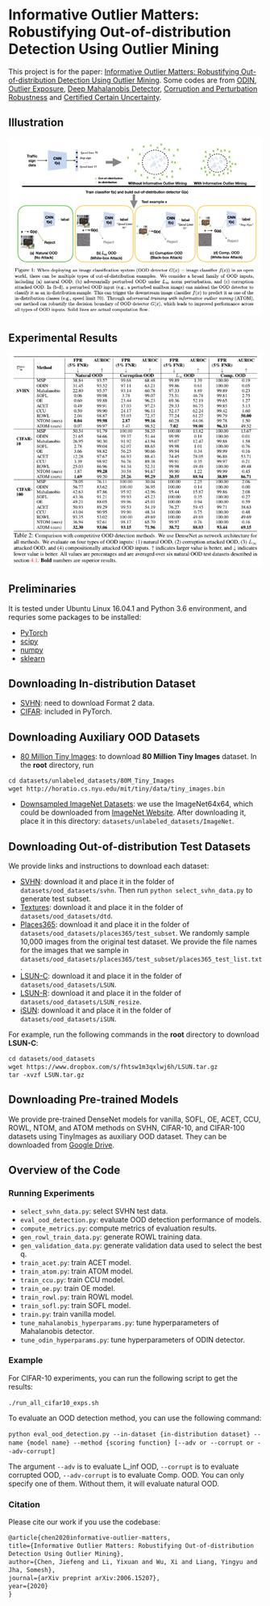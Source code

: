 # Informative Outlier Matters: Robustifying Out-of-distribution Detection Using Outlier Mining
This project is for the paper: [Informative Outlier Matters: Robustifying Out-of-distribution Detection Using Outlier Mining](https://arxiv.org/abs/2006.15207). Some codes are from [ODIN](https://github.com/facebookresearch/odin), [Outlier Exposure](https://github.com/hendrycks/outlier-exposure), [Deep Mahalanobis Detector](https://github.com/pokaxpoka/deep_Mahalanobis_detector), [Corruption and Perturbation Robustness](https://github.com/hendrycks/robustness) and [Certified Certain Uncertainty](https://github.com/AlexMeinke/certified-certain-uncertainty).

## Illustration
![ATOM banner](ATOM-banner.png)

## Experimental Results
![Main Results](performance.png)

## Preliminaries
It is tested under Ubuntu Linux 16.04.1 and Python 3.6 environment, and requries some packages to be installed:
* [PyTorch](https://pytorch.org/)
* [scipy](https://github.com/scipy/scipy)
* [numpy](http://www.numpy.org/)
* [sklearn](https://scikit-learn.org/stable/)

## Downloading In-distribution Dataset
* [SVHN](http://ufldl.stanford.edu/housenumbers/): need to download Format 2 data. 
* [CIFAR](https://www.cs.toronto.edu/~kriz/cifar.html): included in PyTorch.

## Downloading Auxiliary OOD Datasets

* [80 Million Tiny Images](https://groups.csail.mit.edu/vision/TinyImages/): to download **80 Million Tiny Images** dataset. In the **root** directory, run
```
cd datasets/unlabeled_datasets/80M_Tiny_Images
wget http://horatio.cs.nyu.edu/mit/tiny/data/tiny_images.bin
```
* [Downsampled ImageNet Datasets](https://patrykchrabaszcz.github.io/Imagenet32/): we use the ImageNet64x64, which could be downloaded from [ImageNet Website](http://image-net.org/download-images). After downloading it, place it in this directory: `datasets/unlabeled_datasets/ImageNet`. 

## Downloading Out-of-distribution Test Datasets

We provide links and instructions to download each dataset:

* [SVHN](http://ufldl.stanford.edu/housenumbers/test_32x32.mat): download it and place it in the folder of `datasets/ood_datasets/svhn`. Then run `python select_svhn_data.py` to generate test subset.
* [Textures](https://www.robots.ox.ac.uk/~vgg/data/dtd/download/dtd-r1.0.1.tar.gz): download it and place it in the folder of `datasets/ood_datasets/dtd`.
* [Places365](http://data.csail.mit.edu/places/places365/test_256.tar): download it and place it in the folder of `datasets/ood_datasets/places365/test_subset`. We randomly sample 10,000 images from the original test dataset. We provide the file names for the images that we sample in `datasets/ood_datasets/places365/test_subset/places365_test_list.txt`.
* [LSUN-C](https://www.dropbox.com/s/fhtsw1m3qxlwj6h/LSUN.tar.gz): download it and place it in the folder of `datasets/ood_datasets/LSUN`.
* [LSUN-R](https://www.dropbox.com/s/moqh2wh8696c3yl/LSUN_resize.tar.gz): download it and place it in the folder of `datasets/ood_datasets/LSUN_resize`.
* [iSUN](https://www.dropbox.com/s/ssz7qxfqae0cca5/iSUN.tar.gz): download it and place it in the folder of `datasets/ood_datasets/iSUN`.

For example, run the following commands in the **root** directory to download **LSUN-C**:
```
cd datasets/ood_datasets
wget https://www.dropbox.com/s/fhtsw1m3qxlwj6h/LSUN.tar.gz
tar -xvzf LSUN.tar.gz
```

## Downloading Pre-trained Models

We provide pre-trained DenseNet models for vanilla, SOFL, OE, ACET, CCU, ROWL, NTOM, and ATOM methods on SVHN, CIFAR-10, and CIFAR-100 datasets using TinyImages as auxiliary OOD dataset. They can be downloaded from [Google Drive](https://drive.google.com/drive/folders/1RdeO5zdmIZY5aExlV7q1jfzDTFgU1Xrr?usp=sharing). 

## Overview of the Code
### Running Experiments
* `select_svhn_data.py`: select SVHN test data.
* `eval_ood_detection.py`: evaluate OOD detection performance of models.
* `compute_metrics.py`: compute metrics of evaluation results.
* `gen_rowl_train_data.py`: generate ROWL training data.
* `gen_validation_data.py`: generate validation data used to select the best q.
* `train_acet.py`: train ACET model.
* `train_atom.py`: train ATOM model.
* `train_ccu.py`: train CCU model.
* `train_oe.py`: train OE model.
* `train_rowl.py`: train ROWL model.
* `train_sofl.py`: train SOFL model.
* `train.py`: train vanilla model.
* `tune_mahalanobis_hyperparams.py`: tune hyperparameters of Mahalanobis detector.
* `tune_odin_hyperparams.py`: tune hyperparameters of ODIN detector.

### Example
For CIFAR-10 experiments, you can run the following script to get the results: 

`./run_all_cifar10_exps.sh`

To evaluate an OOD detection method, you can use the following command: 

`python eval_ood_detection.py --in-dataset {in-distribution dataset} --name {model name} --method {scoring function} [--adv or --corrupt or --adv-corrupt]`

The argument `--adv` is to evaluate L_inf OOD, `--corrupt` is to evaluate corrupted OOD, `--adv-corrupt` is to evaluate Comp. OOD. You can only specify one of them. Without them, it will evaluate natural OOD. 

### Citation 
Please cite our work if you use the codebase: 
```
@article{chen2020informative-outlier-matters,
title={Informative Outlier Matters: Robustifying Out-of-distribution Detection Using Outlier Mining},
author={Chen, Jiefeng and Li, Yixuan and Wu, Xi and Liang, Yingyu and Jha, Somesh},
journal={arXiv preprint arXiv:2006.15207},
year={2020}
}
```